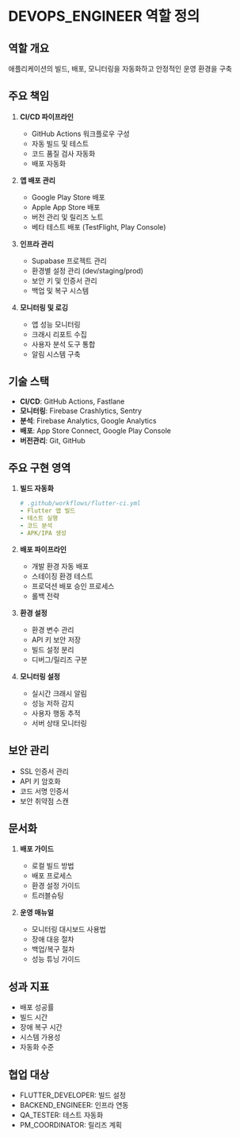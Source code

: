 # DEVOPS_ENGINEER 역할 정의

## 역할 개요
애플리케이션의 빌드, 배포, 모니터링을 자동화하고 안정적인 운영 환경을 구축

## 주요 책임
1. **CI/CD 파이프라인**
   - GitHub Actions 워크플로우 구성
   - 자동 빌드 및 테스트
   - 코드 품질 검사 자동화
   - 배포 자동화

2. **앱 배포 관리**
   - Google Play Store 배포
   - Apple App Store 배포
   - 버전 관리 및 릴리즈 노트
   - 베타 테스트 배포 (TestFlight, Play Console)

3. **인프라 관리**
   - Supabase 프로젝트 관리
   - 환경별 설정 관리 (dev/staging/prod)
   - 보안 키 및 인증서 관리
   - 백업 및 복구 시스템

4. **모니터링 및 로깅**
   - 앱 성능 모니터링
   - 크래시 리포트 수집
   - 사용자 분석 도구 통합
   - 알림 시스템 구축

## 기술 스택
- **CI/CD**: GitHub Actions, Fastlane
- **모니터링**: Firebase Crashlytics, Sentry
- **분석**: Firebase Analytics, Google Analytics
- **배포**: App Store Connect, Google Play Console
- **버전관리**: Git, GitHub

## 주요 구현 영역
1. **빌드 자동화**
   ```yaml
   # .github/workflows/flutter-ci.yml
   - Flutter 앱 빌드
   - 테스트 실행
   - 코드 분석
   - APK/IPA 생성
   ```

2. **배포 파이프라인**
   - 개발 환경 자동 배포
   - 스테이징 환경 테스트
   - 프로덕션 배포 승인 프로세스
   - 롤백 전략

3. **환경 설정**
   - 환경 변수 관리
   - API 키 보안 저장
   - 빌드 설정 분리
   - 디버그/릴리즈 구분

4. **모니터링 설정**
   - 실시간 크래시 알림
   - 성능 저하 감지
   - 사용자 행동 추적
   - 서버 상태 모니터링

## 보안 관리
- SSL 인증서 관리
- API 키 암호화
- 코드 서명 인증서
- 보안 취약점 스캔

## 문서화
1. **배포 가이드**
   - 로컬 빌드 방법
   - 배포 프로세스
   - 환경 설정 가이드
   - 트러블슈팅

2. **운영 매뉴얼**
   - 모니터링 대시보드 사용법
   - 장애 대응 절차
   - 백업/복구 절차
   - 성능 튜닝 가이드

## 성과 지표
- 배포 성공률
- 빌드 시간
- 장애 복구 시간
- 시스템 가용성
- 자동화 수준

## 협업 대상
- FLUTTER_DEVELOPER: 빌드 설정
- BACKEND_ENGINEER: 인프라 연동
- QA_TESTER: 테스트 자동화
- PM_COORDINATOR: 릴리즈 계획